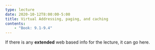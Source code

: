 ```yaml
---
type: lecture
date: 2020-10-12T8:00:00-5:00
title: Virtual Addressing, paging, and caching
contents:
    - "Book: 9.1-9.4"
---
```


If there is any **extended** web based info for the lecture, it can go here.
